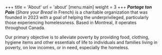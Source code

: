 +++
title = 'About'
url = 'about'
[menu.main]
    weight = 3
+++
***Partage ton Pain*** (*Share your Bread* in French) is a charitable organization that was founded in 2023 with a goal of helping the underprivileged, particularly those experiencing homelessness. Based in Montreal, it operates throughout Canada.

Our primary objective is to alleviate poverty by providing food, clothing, hygiene items and other essentials of life to individuals and families living in poverty, on low incomes, or in need, especially the homeless.